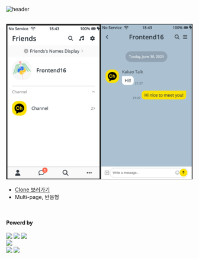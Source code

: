 ![header](https://capsule-render.vercel.app/api?type=waving&color=4078c0&height=180&section=header&text=Kakao%20Talk%20UI%20-%20Clone&fontSize=45&animation=fadeIn&fontAlignY=38&desc=FrontEnd16&descAlignY=55&descAlign=85)

&nbsp;&nbsp;&nbsp;&nbsp;
<img src="https://github.com/yonghun16/kakao_ui/blob/main/frontimage.png?raw=true" width=800px />
	
<ul>
	<li>
		<a href="https://yonghun16.github.io/kakao_ui/"> Clone 보러가기 </a>
	</li>
	<li>
		Multi-page, 반응형
	</li>
</ul>
</br>
<h4>Powerd by</h4>
<div>
	<!-- PUG --><a href="https://pugjs.org/"><img src="https://img.shields.io/badge/Pug-A86454?style=flat&logo=pug&logoColor=white" /></a>
	<!-- SCSS --><a href="https://sass-lang.com/"><img src="https://img.shields.io/badge/SCSS-D75892?style=flat&logo=sass&logoColor=white" /></a>
	<!-- Gulp --><a href="https://gulpjs.com/"><img src="https://img.shields.io/badge/Gulp-CF4647?style=flat&logo=Gulp&logoColor=white" /></a>
	<br>
	<!-- github --><a href="https://github.com/"><img src="https://img.shields.io/badge/GitHub-181717?style=flat&logo=GitHub&logoColor=white" /></a>
 	<br>
	<!-- neovim --><a href="https://neovim.io/"><img src="https://img.shields.io/badge/Neovim-01B952?style=flat&logo=neovim&logoColor=white" /></a>
	<!-- VScode --><a href="https://code.visualstudio.com/"><img src="https://img.shields.io/badge/Visual%20Studio%20Code-007ACC?style=flat&logo=VisualStudioCode&logoColor=white" /></a>

</div>
